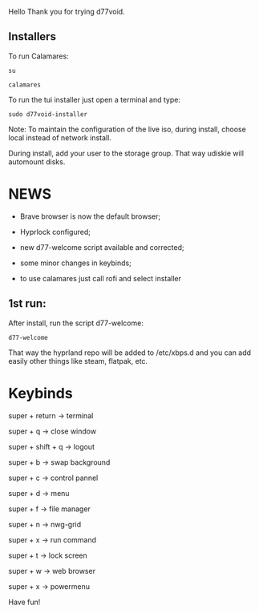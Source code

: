 

Hello Thank you for trying d77void.

## Installers

To run Calamares:

```
su

calamares
```


To run the tui installer just open a terminal and type:

```
sudo d77void-installer
```

Note: To maintain the configuration of the live iso, during install, choose local instead of network install.

During install, add your user to the storage group. That way udiskie will automount disks.

# NEWS

- Brave browser is now the default browser;

- Hyprlock configured;

- new d77-welcome script available and corrected;

- some minor changes in keybinds;

- to use calamares just call rofi and select installer


## 1st run:

After install, run the script d77-welcome:

```
d77-welcome
```

That way the hyprland repo will be added to /etc/xbps.d and you can add easily other things like steam, flatpak, etc.

# Keybinds

super + return -> terminal

super + q -> close window

super + shift + q -> logout

super + b -> swap background

super + c -> control pannel

super + d -> menu

super + f -> file manager

super + n -> nwg-grid

super + x -> run command

super + t -> lock screen

super + w -> web browser

super + x -> powermenu

Have fun!
